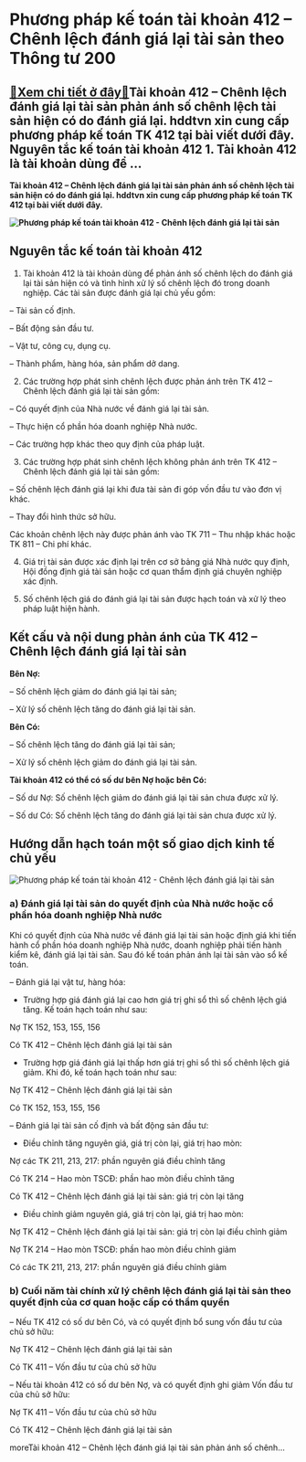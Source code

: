 Phương pháp kế toán tài khoản 412 – Chênh lệch đánh giá lại tài sản theo Thông tư 200
=====================================================================================

[:gift:Xem chi tiết ở đây:gift:](https://hddtvn.com/phuong-phap-ke-toan-tai-khoan-412-chenh-lech-danh-gia-lai-tai-san-theo-thong-tu-200/)Tài khoản 412 – Chênh lệch đánh giá lại tài sản phản ánh số chênh lệch tài sản hiện có do đánh giá lại. hddtvn xin cung cấp phương pháp kế toán TK 412 tại bài viết dưới đây. Nguyên tắc kế toán tài khoản 412 1. Tài khoản 412 là tài khoản dùng để …
------------------------------------------------------------------------------------------------------------------------------------------------------------------------------------------------------------------------------------------------------

**Tài khoản 412 – Chênh lệch đánh giá lại tài sản phản ánh số chênh lệch tài sản hiện có do đánh giá lại. hddtvn xin cung cấp phương pháp kế toán TK 412 tại bài viết dưới đây.**


**![Phương pháp kế toán tài khoản 412 - Chênh lệch đánh giá lại tài sản](https://hddtvn.com/wp-content/uploads/2021/01/hạch-toán.jpg "Phương pháp kế toán tài khoản 412 - Chênh lệch đánh giá lại tài sản")**


Nguyên tắc kế toán tài khoản 412
--------------------------------


1. Tài khoản 412 là tài khoản dùng để phản ánh số chênh lệch do đánh giá lại tài sản hiện có và tình hình xử lý số chênh lệch đó trong doanh nghiệp. Các tài sản được đánh giá lại chủ yếu gồm:


– Tài sản cố định.


– Bất động sản đầu tư.


– Vật tư, công cụ, dụng cụ.


– Thành phẩm, hàng hóa, sản phẩm dở dang.


2. Các trường hợp phát sinh chênh lệch được phản ánh trên TK 412 – Chênh lệch đánh giá lại tài sản gồm:


– Có quyết định của Nhà nước về đánh giá lại tài sản.


– Thực hiện cổ phần hóa doanh nghiệp Nhà nước.


– Các trường hợp khác theo quy định của pháp luật.


3. Các trường hợp phát sinh chênh lệch không phản ánh trên TK 412 – Chênh lệch đánh giá lại tài sản gồm:


– Số chênh lệch đánh giá lại khi đưa tài sản đi góp vốn đầu tư vào đơn vị khác.


– Thay đổi hình thức sở hữu.


Các khoản chênh lệch này được phản ánh vào TK 711 – Thu nhập khác hoặc TK 811 – Chi phí khác.


4. Giá trị tài sản được xác định lại trên cơ sở bảng giá Nhà nước quy định, Hội đồng định giá tài sản hoặc cơ quan thẩm định giá chuyên nghiệp xác định.


5. Số chênh lệch giá do đánh giá lại tài sản được hạch toán và xử lý theo pháp luật hiện hành.


Kết cấu và nội dung phản ánh của TK 412 – Chênh lệch đánh giá lại tài sản
-------------------------------------------------------------------------


**Bên Nợ:**


– Số chênh lệch giảm do đánh giá lại tài sản;


– Xử lý số chênh lệch tăng do đánh giá lại tài sản.


**Bên Có:**


– Số chênh lệch tăng do đánh giá lại tài sản;


– Xử lý số chênh lệch giảm do đánh giá lại tài sản.


**Tài khoản 412 có thể có số dư bên Nợ hoặc bên Có:**


– Số dư Nợ: Số chênh lệch giảm do đánh giá lại tài sản chưa được xử lý.


– Số dư Có: Số chênh lệch tăng do đánh giá lại tài sản chưa được xử lý.


Hướng dẫn hạch toán một số giao dịch kinh tế chủ yếu
----------------------------------------------------


![Phương pháp kế toán tài khoản 412 - Chênh lệch đánh giá lại tài sản](https://hddtvn.com/wp-content/uploads/2021/01/1577267480_1-27.jpg "Phương pháp kế toán tài khoản 412 - Chênh lệch đánh giá lại tài sản")


### a) Đánh giá lại tài sản do quyết định của Nhà nước hoặc cổ phần hóa doanh nghiệp Nhà nước


Khi có quyết định của Nhà nước về đánh giá lại tài sản hoặc định giá khi tiến hành cổ phần hóa doanh nghiệp Nhà nước, doanh nghiệp phải tiến hành kiểm kê, đánh giá lại tài sản. Sau đó kế toán phản ánh lại tài sản vào sổ kế toán.


– Đánh giá lại vật tư, hàng hóa:


+ Trường hợp giá đánh giá lại cao hơn giá trị ghi sổ thì số chênh lệch giá tăng. Kế toán hạch toán như sau:


Nợ TK 152, 153, 155, 156


Có TK 412 – Chênh lệch đánh giá lại tài sản


+ Trường hợp giá đánh giá lại thấp hơn giá trị ghi sổ thì số chênh lệch giá giảm. Khi đó, kế toán hạch toán như sau:


Nợ TK 412 – Chênh lệch đánh giá lại tài sản


Có TK 152, 153, 155, 156


– Đánh giá lại tài sản cố định và bất động sản đầu tư:


+ Điều chỉnh tăng nguyên giá, giá trị còn lại, giá trị hao mòn:


Nợ các TK 211, 213, 217: phần nguyên giá điều chỉnh tăng


Có TK 214 – Hao mòn TSCĐ: phần hao mòn điều chỉnh tăng


Có TK 412 – Chênh lệch đánh giá lại tài sản: giá trị còn lại tăng


+ Điều chỉnh giảm nguyên giá, giá trị còn lại, giá trị hao mòn:


Nợ TK 412 – Chênh lệch đánh giá lại tài sản: giá trị còn lại điều chỉnh giảm


Nợ TK 214 – Hao mòn TSCĐ: phần hao mòn điều chỉnh giảm


Có các TK 211, 213, 217: phần nguyên giá điều chỉnh giảm


### b) Cuối năm tài chính xử lý chênh lệch đánh giá lại tài sản theo quyết định của cơ quan hoặc cấp có thẩm quyền


– Nếu TK 412 có số dư bên Có, và có quyết định bổ sung vốn đầu tư của chủ sở hữu:


Nợ TK 412 – Chênh lệch đánh giá lại tài sản


Có TK 411 – Vốn đầu tư của chủ sở hữu


– Nếu tài khoản 412 có số dư bên Nợ, và có quyết định ghi giảm Vốn đầu tư của chủ sở hữu:


Nợ TK 411 – Vốn đầu tư của chủ sở hữu


Có TK 412 – Chênh lệch đánh giá lại tài sản


moreTài khoản 412 – Chênh lệch đánh giá lại tài sản phản ánh số chênh…

